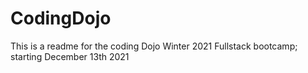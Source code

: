 # CodingDojo

This is a readme for the coding Dojo Winter 2021 Fullstack bootcamp; starting December 13th 2021

